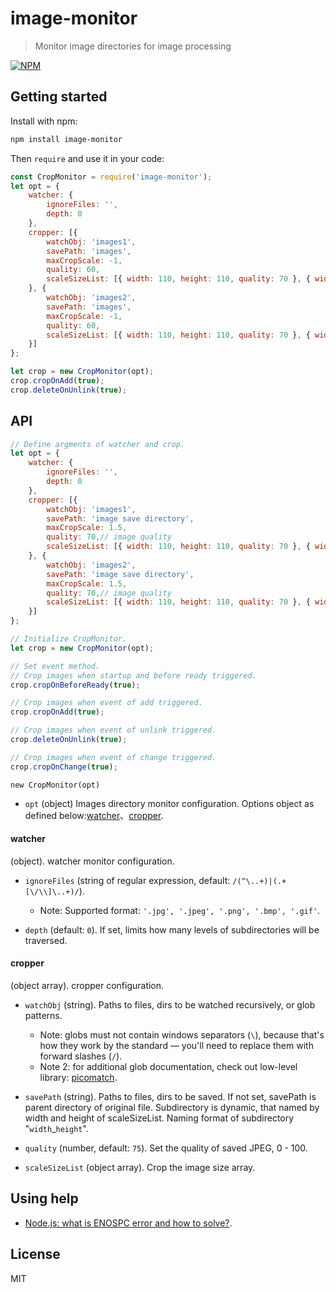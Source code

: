 # image-monitor

> Monitor image directories for image processing

[![NPM](https://nodei.co/npm/image-monitor.png)](https://www.npmjs.com/package/image-monitor)

## Getting started
Install with npm:

```sh
npm install image-monitor
```

Then `require` and use it in your code:

```javascript
const CropMonitor = require('image-monitor');
let opt = {
    watcher: {
        ignoreFiles: '',
        depth: 0
    },
    cropper: [{
        watchObj: 'images1',
        savePath: 'images',
        maxCropScale: -1,
        quality: 60,
        scaleSizeList: [{ width: 110, height: 110, quality: 70 }, { width: 240, height: 240, quality: 70 }, { width: 400, height: 400, quality: 70 }, { width: 800, height: 800, quality: 70 }, { width: 960, height: 960, quality: 70 }]
    }, {
        watchObj: 'images2',
        savePath: 'images',
        maxCropScale: -1,
        quality: 60,
        scaleSizeList: [{ width: 110, height: 110, quality: 70 }, { width: 240, height: 240, quality: 70 }, { width: 400, height: 400, quality: 70 }, { width: 800, height: 800, quality: 70 }, { width: 960, height: 960, quality: 70 }]
    }]
};

let crop = new CropMonitor(opt);
crop.cropOnAdd(true);
crop.deleteOnUnlink(true);
```

## API

```javascript
// Define argments of watcher and crop.
let opt = {
    watcher: {
        ignoreFiles: '',
        depth: 0
    },
    cropper: [{
        watchObj: 'images1',
        savePath: 'image save directory',
        maxCropScale: 1.5,
        quality: 70,// image quality
        scaleSizeList: [{ width: 110, height: 110, quality: 70 }, { width: 240, height: 240, quality: 70 }, { width: 400, height: 400, quality: 70 }, { width: 800, height: 800, quality: 70 }, { width: 960, height: 960, quality: 70 }]
    }, {
        watchObj: 'images2',
        savePath: 'image save directory',
        maxCropScale: 1.5,
        quality: 70,// image quality
        scaleSizeList: [{ width: 110, height: 110, quality: 70 }, { width: 240, height: 240, quality: 70 }, { width: 400, height: 400, quality: 70 }, { width: 800, height: 800, quality: 70 }, { width: 960, height: 960, quality: 70 }]
    }]
};

// Initialize CropMonitor.
let crop = new CropMonitor(opt);

// Set event method.
// Crop images when startup and before ready triggered.
crop.cropOnBeforeReady(true);

// Crop images when event of add triggered.
crop.cropOnAdd(true);

// Crop images when event of unlink triggered.
crop.deleteOnUnlink(true);

// Crop images when event of change triggered.
crop.cropOnChange(true);
```

`new CropMonitor(opt)`

* `opt` (object) Images directory monitor configuration. Options object as defined below:[watcher](#watcher)、[cropper](#cropper).

#### watcher

(object). watcher monitor configuration.

* `ignoreFiles` (string of regular expression, default: `/(^\..+)|(.+[\/\\]\..+)/`).
    - Note: Supported format: `'.jpg', '.jpeg', '.png', '.bmp', '.gif'`.

* `depth` (default: `0`). If set, limits how many levels of
subdirectories will be traversed.

#### cropper

(object array). cropper configuration.

* `watchObj` (string). Paths to files, dirs to be watched recursively, or glob patterns.
    - Note: globs must not contain windows separators (`\`),
    because that's how they work by the standard —
    you'll need to replace them with forward slashes (`/`).
    - Note 2: for additional glob documentation, check out low-level
    library: [picomatch](https://github.com/micromatch/picomatch).

* `savePath` (string). Paths to files, dirs to be saved. If not set, savePath is parent directory of original file. Subdirectory is dynamic, that named by width and height of scaleSizeList.
Naming format of subdirectory "`width`_`height`".

* `quality` (number, default: `75`). Set the quality of saved JPEG, 0 - 100.


* `scaleSizeList` (object array). Crop the image size array.

## Using help

* [Node.js: what is ENOSPC error and how to solve?](https://stackoverflow.com/questions/22475849/node-js-what-is-enospc-error-and-how-to-solve).

## License

MIT